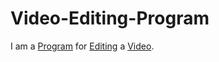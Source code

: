 # Video-Editing-Program

I am a [Program](60086.md) for [Editing](600218.md) a [Video](200300000.md).
